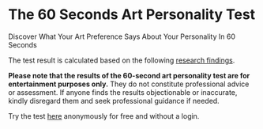 # The 60 Seconds Art Personality Test
Discover What Your Art Preference Says About Your Personality In 60 Seconds

The test result is calculated based on the following [research findings](https://www.psychologytoday.com/intl/blog/the-mind-of-a-collector/202302/how-collector-personalities-relate-to-their-art-preferences?amp).

**Please note that the results of the 60-second art personality test are for entertainment purposes only.**
They do not constitute professional advice or assessment. If anyone finds the results objectionable or inaccurate, kindly disregard them and seek professional guidance if needed.

Try the test [here](https://florianmgedeon.github.io/artpersonalitytest/) anonymously for free and without a login.
